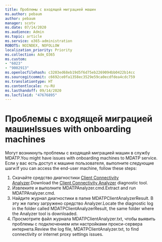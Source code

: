 ```yaml
---
title: Проблемы с входящей миграцией машин
ms.author: pebaum
author: pebaum
manager: scotv
ms.date: 07/14/2020
ms.audience: Admin
ms.topic: article
ms.service: o365-administration
ROBOTS: NOINDEX, NOFOLLOW
localization_priority: Priority
ms.collection: Adm_O365
ms.custom:
- "6023"
- "9002913"
ms.openlocfilehash: c3203ed68eb19d5f6d75eb2269094bb0422b14cc
ms.sourcegitcommit: c6692ce0fa1358ec3529e59ca0ecdfdea4cdc759
ms.translationtype: HT
ms.contentlocale: ru-RU
ms.lasthandoff: 09/14/2020
ms.locfileid: "47676895"
---
```

# <a name="issues-with-onboarding-machines"></a><span data-ttu-id="4910e-102">Проблемы с входящей миграцией машин</span><span class="sxs-lookup"><span data-stu-id="4910e-102">Issues with onboarding machines</span></span>

<span data-ttu-id="4910e-103">Могут возникнуть проблемы с входящей миграцией машин в службу MDATP.</span><span class="sxs-lookup"><span data-stu-id="4910e-103">You might have issues with onboarding machines to MDATP service.</span></span> <span data-ttu-id="4910e-104">Если у вас есть доступ к машине пользователя, выполните следующие шаги:</span><span class="sxs-lookup"><span data-stu-id="4910e-104">If you can access the end-user machine, follow these steps:</span></span>

1. <span data-ttu-id="4910e-105">Скачайте средство диагностики [Client Connectivity Analyzer](https://aka.ms/mdatpanalyzer).</span><span class="sxs-lookup"><span data-stu-id="4910e-105">Download the [Client Connectivity Analyzer](https://aka.ms/mdatpanalyzer) diagnostic tool.</span></span>
2. <span data-ttu-id="4910e-106">Извлеките и выполните MDATPAnalyzer.cmd.</span><span class="sxs-lookup"><span data-stu-id="4910e-106">Extract and run MDATPAnalyzer.cmd.</span></span>
3. <span data-ttu-id="4910e-107">Найдите журнал диагностики в папке MDATPClientAnalyzerResult. В эту же папку загружено средство Analyzer.</span><span class="sxs-lookup"><span data-stu-id="4910e-107">Locate the diagnostic log in the folder called MDATPClientAnalyzerResult, the same folder where the Analyzer tool is downloaded.</span></span>
4. <span data-ttu-id="4910e-108">Просмотрите файл журнала MDATPClientAnalyzer.txt, чтобы выявить проблемы с подключением или настройками прокси-сервера интернета.</span><span class="sxs-lookup"><span data-stu-id="4910e-108">Review the log file, MDATPClientAnalyzer.txt, to find connectivity or internet proxy settings issues.</span></span>